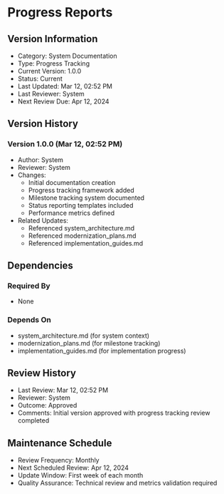 # Progress Reports

## Version Information
- Category: System Documentation
- Type: Progress Tracking
- Current Version: 1.0.0
- Status: Current
- Last Updated: Mar 12, 02:52 PM
- Last Reviewer: System
- Next Review Due: Apr 12, 2024

## Version History
### Version 1.0.0 (Mar 12, 02:52 PM)
- Author: System
- Reviewer: System
- Changes:
  - Initial documentation creation
  - Progress tracking framework added
  - Milestone tracking system documented
  - Status reporting templates included
  - Performance metrics defined
- Related Updates:
  - Referenced system_architecture.md
  - Referenced modernization_plans.md
  - Referenced implementation_guides.md

## Dependencies
### Required By
- None

### Depends On
- system_architecture.md (for system context)
- modernization_plans.md (for milestone tracking)
- implementation_guides.md (for implementation progress)

## Review History
- Last Review: Mar 12, 02:52 PM
- Reviewer: System
- Outcome: Approved
- Comments: Initial version approved with progress tracking review completed

## Maintenance Schedule
- Review Frequency: Monthly
- Next Scheduled Review: Apr 12, 2024
- Update Window: First week of each month
- Quality Assurance: Technical review and metrics validation required 